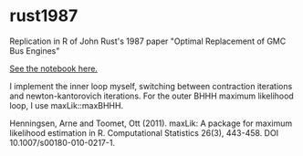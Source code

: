 # rust1987
Replication in R of John Rust's 1987 paper "Optimal Replacement of GMC Bus Engines"

[See the notebook here.](https://rpubs.com/colleenobriant/rust1987)

I implement the inner loop myself, switching between contraction iterations and
newton-kantorovich iterations. For the outer BHHH maximum likelihood loop, I use maxLik::maxBHHH.

Henningsen, Arne and Toomet, Ott (2011). maxLik: A package for maximum likelihood estimation in R. Computational Statistics 26(3), 443-458. DOI 10.1007/s00180-010-0217-1.
